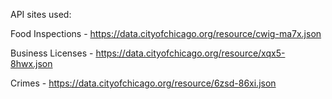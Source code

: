 API sites used:

Food Inspections  - https://data.cityofchicago.org/resource/cwig-ma7x.json

Business Licenses - https://data.cityofchicago.org/resource/xqx5-8hwx.json

Crimes            - https://data.cityofchicago.org/resource/6zsd-86xi.json
